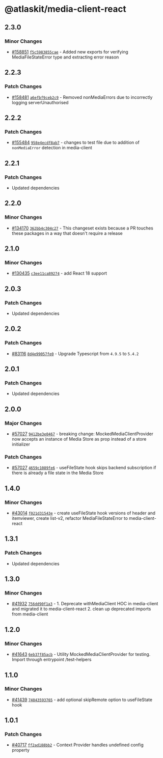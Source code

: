 # @atlaskit/media-client-react

## 2.3.0

### Minor Changes

- [#158851](https://stash.atlassian.com/projects/CONFCLOUD/repos/confluence-frontend/pull-requests/158851)
  [`f5c5983855cae`](https://stash.atlassian.com/projects/CONFCLOUD/repos/confluence-frontend/commits/f5c5983855cae) -
  Added new exports for verifying MediaFileStateError type and extracting error reason

## 2.2.3

### Patch Changes

- [#158481](https://stash.atlassian.com/projects/CONFCLOUD/repos/confluence-frontend/pull-requests/158481)
  [`a6efbf9ceb2c9`](https://stash.atlassian.com/projects/CONFCLOUD/repos/confluence-frontend/commits/a6efbf9ceb2c9) -
  Removed nonMediaErrors due to incorrectly logging serverUnauthorised

## 2.2.2

### Patch Changes

- [#155484](https://stash.atlassian.com/projects/CONFCLOUD/repos/confluence-frontend/pull-requests/155484)
  [`958e4ecdf8ab7`](https://stash.atlassian.com/projects/CONFCLOUD/repos/confluence-frontend/commits/958e4ecdf8ab7) -
  changes to test file due to addition of `nonMediaError` detection in media-client

## 2.2.1

### Patch Changes

- Updated dependencies

## 2.2.0

### Minor Changes

- [#134170](https://stash.atlassian.com/projects/CONFCLOUD/repos/confluence-frontend/pull-requests/134170)
  [`362bb4c304c27`](https://stash.atlassian.com/projects/CONFCLOUD/repos/confluence-frontend/commits/362bb4c304c27) -
  This changeset exists because a PR touches these packages in a way that doesn't require a release

## 2.1.0

### Minor Changes

- [#130435](https://stash.atlassian.com/projects/CONFCLOUD/repos/confluence-frontend/pull-requests/130435)
  [`c3ee11ca89274`](https://stash.atlassian.com/projects/CONFCLOUD/repos/confluence-frontend/commits/c3ee11ca89274) -
  add React 18 support

## 2.0.3

### Patch Changes

- Updated dependencies

## 2.0.2

### Patch Changes

- [#83116](https://stash.atlassian.com/projects/CONFCLOUD/repos/confluence-frontend/pull-requests/83116)
  [`8d4e99057fe0`](https://stash.atlassian.com/projects/CONFCLOUD/repos/confluence-frontend/commits/8d4e99057fe0) -
  Upgrade Typescript from `4.9.5` to `5.4.2`

## 2.0.1

### Patch Changes

- Updated dependencies

## 2.0.0

### Major Changes

- [#57027](https://stash.atlassian.com/projects/CONFCLOUD/repos/confluence-frontend/pull-requests/57027)
  [`9412be3e0467`](https://stash.atlassian.com/projects/CONFCLOUD/repos/confluence-frontend/commits/9412be3e0467) -
  breaking change: MockedMediaClientProvider now accepts an instance of Media Store as prop instead
  of a store initializer

### Patch Changes

- [#57027](https://stash.atlassian.com/projects/CONFCLOUD/repos/confluence-frontend/pull-requests/57027)
  [`4659c1089fe6`](https://stash.atlassian.com/projects/CONFCLOUD/repos/confluence-frontend/commits/4659c1089fe6) -
  useFileState hook skips backend subscription if there is already a file state in the Media Store

## 1.4.0

### Minor Changes

- [#43014](https://bitbucket.org/atlassian/atlassian-frontend/pull-requests/43014)
  [`f021d31543e`](https://bitbucket.org/atlassian/atlassian-frontend/commits/f021d31543e) - create
  useFileState hook versions of header and itemviewer, create list-v2, refactor MediaFileStateError
  to media-client-react

## 1.3.1

### Patch Changes

- Updated dependencies

## 1.3.0

### Minor Changes

- [#41932](https://bitbucket.org/atlassian/atlassian-frontend/pull-requests/41932)
  [`756dd90f1a3`](https://bitbucket.org/atlassian/atlassian-frontend/commits/756dd90f1a3) - 1.
  Deprecate withMediaClient HOC in media-client and migrated it to media-client-react 2. clean up
  deprecated imports from media-client

## 1.2.0

### Minor Changes

- [#41643](https://bitbucket.org/atlassian/atlassian-frontend/pull-requests/41643)
  [`6eb37f85acb`](https://bitbucket.org/atlassian/atlassian-frontend/commits/6eb37f85acb) - Utility
  MockedMediaClientProvider for testing. Import through entrypoint /test-helpers

## 1.1.0

### Minor Changes

- [#41439](https://bitbucket.org/atlassian/atlassian-frontend/pull-requests/41439)
  [`74843593765`](https://bitbucket.org/atlassian/atlassian-frontend/commits/74843593765) - add
  optional skipRemote option to useFileState hook

## 1.0.1

### Patch Changes

- [#40717](https://bitbucket.org/atlassian/atlassian-frontend/pull-requests/40717)
  [`ff2ad188bb2`](https://bitbucket.org/atlassian/atlassian-frontend/commits/ff2ad188bb2) - Context
  Provider handles undefined config property
